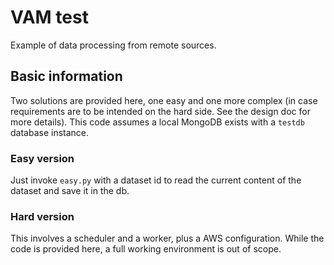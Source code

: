 # VAM test

Example of data processing from remote sources.

## Basic information

Two solutions are provided here, one easy and one more complex (in case requirements are to be intended on the hard side. See the design doc for more details).
This code assumes a local MongoDB exists with a `testdb` database instance.

### Easy version

Just invoke `easy.py` with a dataset id to read the current content of the dataset and save it in the db.

### Hard version

This involves a scheduler and a worker, plus a AWS configuration. While the code is provided here, a full working environment is out of scope.